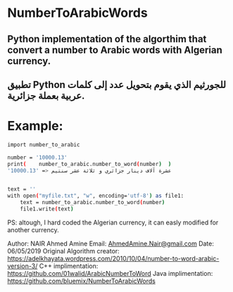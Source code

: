 # NumberToArabicWords
## Python implementation of the algorthim that convert a number to Arabic words with Algerian currency.
## تطبيق Python للجورثيم الذي يقوم بتحويل عدد إلى كلمات عربية بعملة جزائرية.


# Example: 
```bash
import number_to_arabic

number = '10000.13'
print(    number_to_arabic.number_to_word(number)  )
'10000.13' => عشرة آلاف دينار جزائري و ثلاثة عشر سنتيم


text = ''
with open("myfile.txt", "w", encoding='utf-8') as file1:
    text = number_to_arabic.number_to_word(number)
    file1.write(text)
```
PS: altough, I hard coded the Algerian currency, it can easly modified for another currency.


Author: NAIR Ahmed Amine
Email: AhmedAmine.Nair@gmail.com
Date: 06/05/2019
Original Algorithm creator: https://adelkhayata.wordpress.com/2010/10/04/number-to-word-arabic-version-3/
C++ implimentation: https://github.com/01walid/ArabicNumberToWord
Java implimentation: https://github.com/bluemix/NumberToArabicWords

